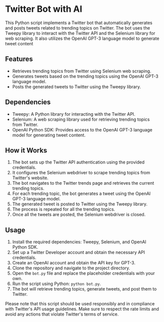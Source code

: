 # Twitter Bot with AI
 This Python script implements a Twitter bot that automatically generates and posts tweets related to trending topics on Twitter. The bot uses the Tweepy library to interact with the Twitter API and the Selenium library for web scraping. It also utilizes the OpenAI GPT-3 language model to generate tweet content

## Features
- Retrieves trending topics from Twitter using Selenium web scraping.
- Generates tweets based on the trending topics using the OpenAI GPT-3 language model.
- Posts the generated tweets to Twitter using the Tweepy library.

## Dependencies
- Tweepy: A Python library for interacting with the Twitter API.
- Selenium: A web scraping library used for retrieving trending topics from Twitter.
- OpenAI Python SDK: Provides access to the OpenAI GPT-3 language model for generating tweet content.

## How it Works
1. The bot sets up the Twitter API authentication using the provided credentials.
2. It configures the Selenium webdriver to scrape trending topics from Twitter's website.
3. The bot navigates to the Twitter trends page and retrieves the current trending topics.
4. For each trending topic, the bot generates a tweet using the OpenAI GPT-3 language model.
5. The generated tweet is posted to Twitter using the Tweepy library.
6. The process is repeated for all the trending topics.
7. Once all the tweets are posted, the Selenium webdriver is closed.

## Usage
1. Install the required dependencies: Tweepy, Selenium, and OpenAI Python SDK.
2. Set up a Twitter Developer account and obtain the necessary API credentials.
3. Create an OpenAI account and obtain the API key for GPT-3.
4. Clone the repository and navigate to the project directory.
5. Open the `bot.py` file and replace the placeholder credentials with your own.
6. Run the script using Python: `python bot.py`.
7. The bot will retrieve trending topics, generate tweets, and post them to Twitter.

Please note that this script should be used responsibly and in compliance with Twitter's API usage guidelines. Make sure to respect the rate limits and avoid any actions that violate Twitter's terms of service.

